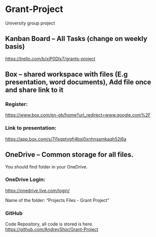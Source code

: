 # Grant-Project
University group project


## Kanban Board – All Tasks (change on weekly basis)
https://trello.com/b/xjP0Dlx7/grants-project

## Box – shared workspace with files (E.g presentation, word documents), Add file once and share link to it

### Register:
https://www.box.com/en-gb/home?url_redirect=www.google.com%2F

### Link to presentation:
https://app.box.com/s/7i1sgptvgfi4bsj0xnhnsamkaqh52j6a


## OneDrive – Common storage for all files.
You should find folder in your OneDrive.

### OneDrive Login: 
https://onedrive.live.com/login/

Name of the folder: “Projects Files - Grant Project”


### GitHub
Code Repository, all code is stored is here.
https://github.com/AndreyShor/Grant-Project


